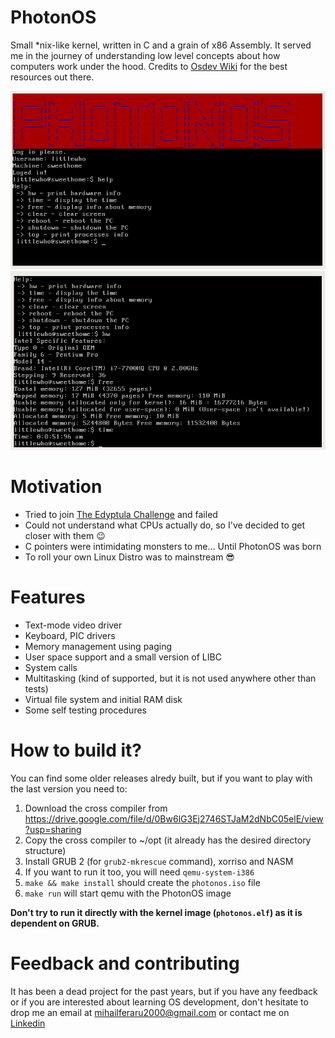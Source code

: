 # PhotonOS
Small *nix-like kernel, written in C and a grain of x86 Assembly. It served me in the journey of understanding low level concepts about how computers work under the hood.
Credits to [Osdev Wiki](https://wiki.osdev.org/Expanded_Main_Page) for the best resources out there.

![](./2photon.png)
![](./1photon.png)

# Motivation
* Tried to join [The Edyptula Challenge](http://eudyptula-challenge.org/) and failed
* Could not understand what CPUs actually do, so I've decided to get closer with them :wink:
* C pointers were intimidating monsters to me... Until PhotonOS was born
* To roll your own Linux Distro was to mainstream :sunglasses:

# Features
* Text-mode video driver
* Keyboard, PIC drivers
* Memory management using paging
* User space support and a small version of LIBC
* System calls
* Multitasking (kind of supported, but it is not used anywhere other than tests)
* Virtual file system and initial RAM disk
* Some self testing procedures

# How to build it? 
You can find some older releases alredy built, but if you want to play with the last version you need to:

1. Download the cross compiler from https://drive.google.com/file/d/0Bw6lG3Ej2746STJaM2dNbC05elE/view?usp=sharing
2. Copy the cross compiler to ~/opt (it already has the desired directory structure)
3. Install GRUB 2 (for `grub2-mkrescue` command), xorriso and NASM
4. If you want to run it too, you will need `qemu-system-i386` 
5. `make && make install` should create the `photonos.iso` file
6. `make run` will start qemu with the PhotonOS image

**Don't try to run it directly with the kernel image (`photonos.elf`) as it is dependent on GRUB.**

# Feedback and contributing
It has been a dead project for the past years, but if you have any feedback or if you are interested about learning OS development, don't hesitate to drop me an email at mihailferaru2000@gmail.com or contact me on [Linkedin](https://www.linkedin.com/in/mihail-feraru/)
